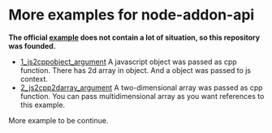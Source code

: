 More examples for node-addon-api
=========================================

**The official [example](https://nodejs.org/api/addons.html#addons_c_addons) does not contain a lot of situation, so this repository was founded.**

- [1_js2cppobject_argument](1_js2cppobject_argument)
    A javascript object was passed as cpp function. There has 2d array in object. And a object was passed to js context.
- [2_js2cpp2darray_argument](2_js2cpp2darray_argument)
    A two-dimensional array was passed as cpp function. You can pass multidimensional array as you want references to this example.

More example to be continue.